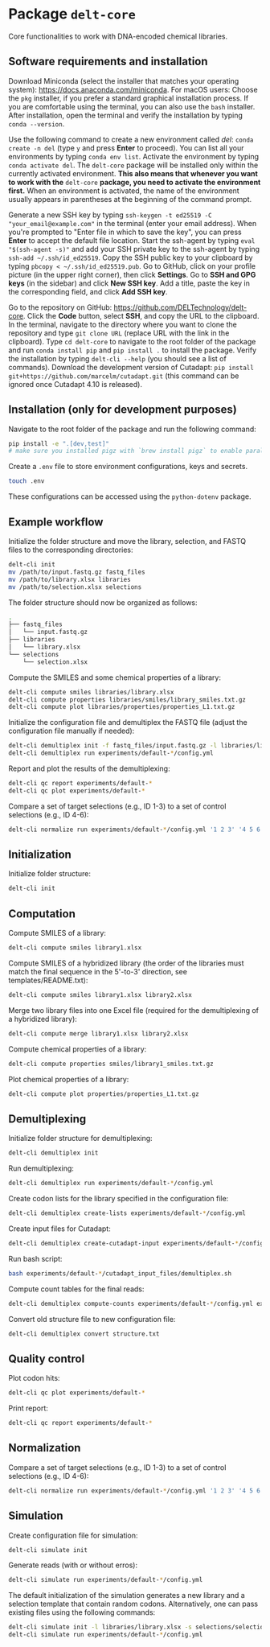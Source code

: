 # Package `delt-core`
Core functionalities to work with DNA-encoded chemical libraries.


## Software requirements and installation

Download Miniconda (select the installer that matches your operating system): https://docs.anaconda.com/miniconda. For macOS users: Choose the `pkg` installer, if you prefer a standard graphical installation process. If you are comfortable using the terminal, you can also use the `bash` installer. After installation, open the terminal and verify the installation by typing `conda --version`.

Use the following command to create a new environment called *del*: `conda create -n del` (type `y` and press **Enter** to proceed). You can list all your environments by typing `conda env list`. Activate the environment by typing `conda activate del`. The `delt-core` package will be installed only within the currently activated environment. **This also means that whenever you want to work with the** `delt-core` **package, you need to activate the environment first.** When an environment is activated, the name of the environment usually appears in parentheses at the beginning of the command prompt.

Generate a new SSH key by typing `ssh-keygen -t ed25519 -C "your_email@example.com"` in the terminal (enter your email address). When you're prompted to "Enter file in which to save the key", you can press **Enter** to accept the default file location. Start the ssh-agent by typing `eval "$(ssh-agent -s)"` and add your SSH private key to the ssh-agent by typing `ssh-add ~/.ssh/id_ed25519`. Copy the SSH public key to your clipboard by typing `pbcopy < ~/.ssh/id_ed25519.pub`. Go to GitHub, click on your profile picture (in the upper right corner), then click **Settings**. Go to **SSH and GPG keys** (in the sidebar) and click **New SSH key**. Add a title, paste the key in the corresponding field, and click **Add SSH key**.

Go to the repository on GitHub: https://github.com/DELTechnology/delt-core. Click the **Code** button, select **SSH**, and copy the URL to the clipboard. In the terminal, navigate to the directory where you want to clone the repository and type `git clone URL` (replace URL with the link in the clipboard). Type `cd delt-core` to navigate to the root folder of the package and run `conda install pip` and `pip install .` to install the package. Verify the installation by typing `delt-cli --help` (you should see a list of commands). Download the development version of Cutadapt: `pip install git+https://github.com/marcelm/cutadapt.git` (this command can be ignored once Cutadapt 4.10 is released).


## Installation (only for development purposes)

Navigate to the root folder of the package and run the following command:

```bash
pip install -e ".[dev,test]"
# make sure you installed pigz with `brew install pigz` to enable parallel processing
```

Create a `.env` file to store environment configurations, keys and secrets.
```bash
touch .env
```
These configurations can be accessed using the `python-dotenv` package.


## Example workflow

Initialize the folder structure and move the library, selection, and FASTQ files to the corresponding directories:
```bash
delt-cli init
mv /path/to/input.fastq.gz fastq_files
mv /path/to/library.xlsx libraries
mv /path/to/selection.xlsx selections
```

The folder structure should now be organized as follows:
```bash
.
├── fastq_files
│   └── input.fastq.gz
├── libraries
│   └── library.xlsx
└── selections
    └── selection.xlsx
```

Compute the SMILES and some chemical properties of a library:
```bash
delt-cli compute smiles libraries/library.xlsx
delt-cli compute properties libraries/smiles/library_smiles.txt.gz
delt-cli compute plot libraries/properties/properties_L1.txt.gz
```

Initialize the configuration file and demultiplex the FASTQ file (adjust the configuration file manually if needed):
```bash
delt-cli demultiplex init -f fastq_files/input.fastq.gz -l libraries/library.xlsx -s selections/selection.xlsx
delt-cli demultiplex run experiments/default-*/config.yml
```

Report and plot the results of the demultiplexing:
```bash
delt-cli qc report experiments/default-*
delt-cli qc plot experiments/default-*
```

Compare a set of target selections (e.g., ID 1-3) to a set of control selections (e.g., ID 4-6):
```bash
delt-cli normalize run experiments/default-*/config.yml '1 2 3' '4 5 6'
```


## Initialization

Initialize folder structure:
```bash
delt-cli init
```


## Computation

Compute SMILES of a library:
```bash
delt-cli compute smiles library1.xlsx
```

Compute SMILES of a hybridized library (the order of the libraries must match the final sequence in the 5'-to-3' direction, see templates/README.txt):
```bash
delt-cli compute smiles library1.xlsx library2.xlsx
```

Merge two library files into one Excel file (required for the demultiplexing of a hybridized library):
```bash
delt-cli compute merge library1.xlsx library2.xlsx
```

Compute chemical properties of a library:
```bash
delt-cli compute properties smiles/library1_smiles.txt.gz
```

Plot chemical properties of a library:
```bash
delt-cli compute plot properties/properties_L1.txt.gz
```


## Demultiplexing

Initialize folder structure for demultiplexing:
```bash
delt-cli demultiplex init
```

Run demultiplexing:
```bash
delt-cli demultiplex run experiments/default-*/config.yml
```

Create codon lists for the library specified in the configuration file:
```bash
delt-cli demultiplex create-lists experiments/default-*/config.yml
```

Create input files for Cutadapt:
```bash
delt-cli demultiplex create-cutadapt-input experiments/default-*/config.yml
```

Run bash script:
```bash
bash experiments/default-*/cutadapt_input_files/demultiplex.sh
```

Compute count tables for the final reads:
```bash
delt-cli demultiplex compute-counts experiments/default-*/config.yml experiments/default-*/cutadapt_output_files/reads_with_adapters.gz save_dir
```

Convert old structure file to new configuration file:
```bash
delt-cli demultiplex convert structure.txt
```


## Quality control

Plot codon hits:
```bash
delt-cli qc plot experiments/default-*
```

Print report:
```bash
delt-cli qc report experiments/default-*
```


## Normalization

Compare a set of target selections (e.g., ID 1-3) to a set of control selections (e.g., ID 4-6):
```bash
delt-cli normalize run experiments/default-*/config.yml '1 2 3' '4 5 6'
```


## Simulation

Create configuration file for simulation:
```bash
delt-cli simulate init
```

Generate reads (with or without erros):
```bash
delt-cli simulate run experiments/default-*/config.yml
```

The default initialization of the simulation generates a new library and a selection template that contain random codons. Alternatively, one can pass existing files using the following commands:
```bash
delt-cli simulate init -l libraries/library.xlsx -s selections/selection.xlsx -f fastq_files/input.fastq.gz -o fastq_files/input.fastq.gz
delt-cli simulate run experiments/default-*/config.yml
```
